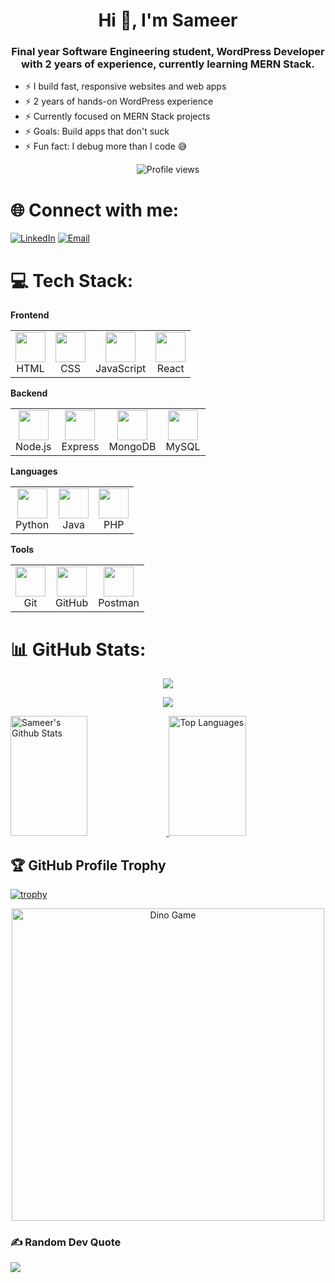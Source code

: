 <!-- Optional cool header -->
<!-- ![header](https://capsule-render.vercel.app/api?type=waving&color=0f4a3e&height=300&section=header&text=SAMEER%20KHAN&fontColor=d3d3d3&fontSize=68&animation=fadeIn&fontAlignY=38&desc=MERN%20%26%20WordPress%20Developer&descAlignY=58&descAlign=71) -->

<h1 align="center">Hi 👋, I'm Sameer</h1>
<h3 align="center">Final year Software Engineering student, WordPress Developer with 2 years of experience, currently learning MERN Stack.</h3>

- ⚡ I build fast, responsive websites and web apps  
- ⚡ 2 years of hands-on WordPress experience  
- ⚡ Currently focused on MERN Stack projects  
- ⚡ Goals: Build apps that don't suck  
- ⚡ Fun fact: I debug more than I code 😅  

<p align="center">
 <img src="https://komarev.com/ghpvc/?username=khansameerm&label=Profile%20views&color=0e75b6&style=flat" alt="Profile views" />
</p>

# 🌐 Connect with me:
[![LinkedIn](https://img.shields.io/badge/LinkedIn-%230077B5.svg?logo=linkedin&logoColor=white)](https://linkedin.com/in/khansameerm)
[![Email](https://img.shields.io/badge/Email-D14836?logo=gmail&logoColor=white)](mailto:khan.sameerm@outlook.com)

# 💻 Tech Stack:

<b>Frontend</b>  

<table>
  <tr>
    <td align="center"><img src="https://skillicons.dev/icons?i=html" width="48" height="48"/><br>HTML</td>
    <td align="center"><img src="https://skillicons.dev/icons?i=css" width="48" height="48"/><br>CSS</td>
    <td align="center"><img src="https://skillicons.dev/icons?i=js" width="48" height="48"/><br>JavaScript</td>
    <td align="center"><img src="https://skillicons.dev/icons?i=react" width="48" height="48"/><br>React</td>
  </tr>
</table>

<b>Backend</b>  

<table>
  <tr>
    <td align="center"><img src="https://skillicons.dev/icons?i=nodejs" width="48" height="48"/><br>Node.js</td>
    <td align="center"><img src="https://skillicons.dev/icons?i=express" width="48" height="48"/><br>Express</td>
    <td align="center"><img src="https://skillicons.dev/icons?i=mongodb" width="48" height="48"/><br>MongoDB</td>
    <td align="center"><img src="https://skillicons.dev/icons?i=mysql" width="48" height="48"/><br>MySQL</td>
  </tr>
</table>

<b>Languages</b>  

<table>
  <tr>
    <td align="center"><img src="https://skillicons.dev/icons?i=python" width="48" height="48"/><br>Python</td>
    <td align="center"><img src="https://skillicons.dev/icons?i=java" width="48" height="48"/><br>Java</td>
    <td align="center"><img src="https://skillicons.dev/icons?i=php" width="48" height="48"/><br>PHP</td>
  </tr>
</table>

<b>Tools</b>  

<table>
  <tr>
    <td align="center"><img src="https://skillicons.dev/icons?i=git" width="48" height="48"/><br>Git</td>
    <td align="center"><img src="https://skillicons.dev/icons?i=github" width="48" height="48"/><br>GitHub</td>
    <td align="center"><img src="https://www.vectorlogo.zone/logos/getpostman/getpostman-icon.svg" width="48" height="48"/><br>Postman</td>
  </tr>
</table>

# 📊 GitHub Stats:

<p align="center">
  <a href="https://github.com/khansameerm">
    <img src="https://github-readme-streak-stats.herokuapp.com/?user=khansameerm&theme=react&border=7F3FBF&background=0D1117" />
  </a>
</p>

<p align="center">
  <a href="https://github.com/khansameerm">
    <img src="https://github-profile-summary-cards.vercel.app/api/cards/profile-details?username=khansameerm&theme=react" />
  </a>
</p>

<a> 
  <a href="https://github.com/khansameerm">
    <img alt="Sameer's Github Stats" src="https://denvercoder1-github-readme-stats.vercel.app/api?username=khansameerm&show_icons=true&count_private=true&theme=react&border_color=7F3FBF&bg_color=0D1117&title_color=F85D7F&icon_color=F8D866" height="192px" width="49.5%"/>
  </a>
  <a href="https://github.com/khansameerm">
    <img alt="Top Languages" src="https://denvercoder1-github-readme-stats.vercel.app/api/top-langs/?username=khansameerm&langs_count=8&layout=compact&theme=react&border_color=7F3FBF&bg_color=0D1117&title_color=F85D7F&icon_color=F8D866" height="192px" width="49.5%"/>
  </a>
</a>

## 🏆 GitHub Profile Trophy
[![trophy](https://github-profile-trophy.vercel.app/?username=khansameerm&row=1&margin-w=40)](https://github.com/ryo-ma/github-profile-trophy)

<p align="center">
 <img src="https://github.com/saadeghi/saadeghi/raw/master/dino.gif" width="500" alt="Dino Game" />
</p>

### ✍️ Random Dev Quote
![](https://quotes-github-readme.vercel.app/api?type=horizontal&theme=radical)
